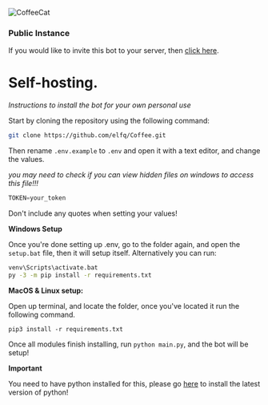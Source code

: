 ![CoffeeCat](https://media.discordapp.net/attachments/806781413809455134/810557761003847711/source.png)


### Public Instance

If you would like to invite this bot to your server, then [click here](https://top.gg/bot/766662611688751124). 

# Self-hosting.

*Instructions to install the bot for your own personal use*

Start by cloning the repository using the following command:
```sh
git clone https://github.com/elfq/Coffee.git
```

Then rename `.env.example` to `.env` and open it with a text editor, and change the values.

*you may need to check if you can view hidden files on windows to access this file!!!*

```py
TOKEN=your_token
```

Don't include any quotes when setting your values!

**Windows Setup**

Once you're done setting up .env, go to the folder again, and open the `setup.bat` file, then it will setup itself. Alternatively you can run:

```sh
venv\Scripts\activate.bat
py -3 -m pip install -r requirements.txt
```

**MacOS & Linux setup:**

Open up terminal, and locate the folder, once you've located it run the following command.

`pip3 install -r requirements.txt`

Once all modules finish installing, run `python main.py`, and the bot will be setup!

**Important**

You need to have python installed for this, please go [here](https://www.python.org/downloads/) to install the latest version of python!

